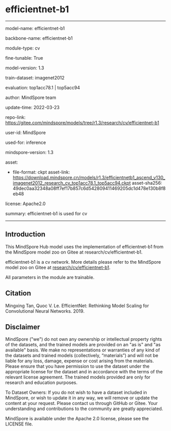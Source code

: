 # efficientnet-b1

---

model-name: efficientnet-b1

backbone-name: efficientnet-b1

module-type: cv

fine-tunable: True

model-version: 1.3

train-dataset: imagenet2012

evaluation: top1acc78.1 | top5acc94

author: MindSpore team

update-time: 2022-03-23

repo-link: <https://gitee.com/mindspore/models/tree/r1.3/research/cv/efficientnet-b1>

user-id: MindSpore

used-for: inference

mindspore-version: 1.3

asset:

-
    file-format: ckpt
    asset-link: <https://download.mindspore.cn/models/r1.3/efficientnetb1_ascend_v130_imagenet2012_research_cv_top1acc78.1_top5acc94.ckpt>
    asset-sha256: 49dec0aa32348a08ff7ef17b857c6d542809411469205dc1d478e130b8f8eb48

license: Apache2.0

summary: efficientnet-b1 is used for cv

---

## Introduction

This MindSpore Hub model uses the implementation of efficientnet-b1 from the MindSpore model zoo on Gitee at research/cv/efficientnet-b1.

efficientnet-b1 is a cv network. More details please refer to the MindSpore model zoo on Gitee at [research/cv/efficientnet-b1](https://gitee.com/mindspore/models/blob/r1.3/research/cv/efficientnet-b1/README_CN.md).

All parameters in the module are trainable.

## Citation

Mingxing Tan, Quoc V. Le. EfficientNet: Rethinking Model Scaling for Convolutional Neural Networks. 2019.

## Disclaimer

MindSpore ("we") do not own any ownership or intellectual property rights of the datasets, and the trained models are provided on an "as is" and "as available" basis. We make no representations or warranties of any kind of the datasets and trained models (collectively, “materials”) and will not be liable for any loss, damage, expense or cost arising from the materials. Please ensure that you have permission to use the dataset under the appropriate license for the dataset and in accordance with the terms of the relevant license agreement. The trained models provided are only for research and education purposes.

To Dataset Owners: If you do not wish to have a dataset included in MindSpore, or wish to update it in any way, we will remove or update the content at your request. Please contact us through GitHub or Gitee. Your understanding and contributions to the community are greatly appreciated.

MindSpore is available under the Apache 2.0 license, please see the LICENSE file.
